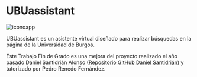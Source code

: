 # UBUassistant

![iconoapp](https://user-images.githubusercontent.com/23047960/42000420-e2316a6c-7a60-11e8-8c35-02c8f3af7142.png)

UBUassistant es un asistente virtual diseñado para realizar búsquedas en la página de la Universidad de Burgos.

Este Trabajo Fin de Grado es una mejora del proyecto realizado el año pasado Daniel Santidrián Alonso ([Repositorio GitHub Daniel Santidrián](https://github.com/DanielSantidrian/UBUassistant)) y tutorizado por Pedro Renedo Fernández.
